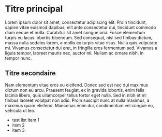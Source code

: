 # Titre principal

Lorem ipsum dolor sit amet, consectetur adipiscing elit. Proin tincidunt, sapien vitae euismod dapibus, elit ante consectetur dui, tincidunt commodo diam neque et nulla. Curabitur sit amet congue orci. Fusce elementum turpis eu lacus lobortis bibendum. Sed consequat, nisl sed finibus dictum, massa nulla sodales lorem, a mollis ex turpis vitae risus. Nulla quis vulputate mi. Vivamus consectetur dui erat, in fringilla eros fermentum sed. Vivamus a ligula tempor, laoreet mauris nec, auctor mi. Nullam ac ornare nibh, in tempor nunc.


##  Titre secondaire

Nam elementum vitae eros eu eleifend. Donec sed est nec dui maximus dictum non eu arcu. Praesent feugiat, ex in gravida lobortis, enim felis lacinia libero, quis ullamcorper tellus tortor eget nulla. Sed in nibh et mi finibus laoreet volutpat non odio. Proin suscipit nunc at nulla maximus, a maximus quam eleifend. Maecenas enim dui, condimentum vel congue eu, vehicula ut leo.

- test list item 1
- item 2
- item 3